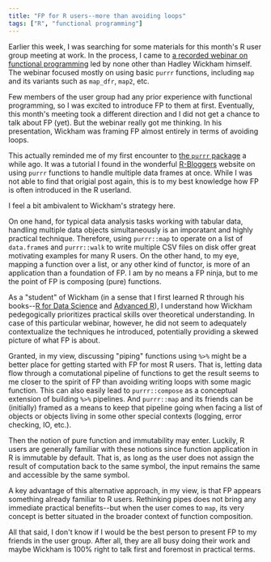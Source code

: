 ```yaml
---
title: "FP for R users--more than avoiding loops"
tags: ["R", "functional programming"]
---
```


Earlier this week, I was searching for some materials for this month's R user group meeting at work. In the process, I came to [a recorded webinar on functional programming](https://www.youtube.com/watch?v=bzUmK0Y07ck) led by none other than Hadley Wickham himself. The webinar focused mostly on using basic `purrr` functions, including `map` and its variants such as `map_dfr`, `map2`, etc.

Few members of the user group had any prior experience with functional programming, so I was excited to introduce FP to them at first. Eventually, this month's meeting took a different direction and I did not get a chance to talk about FP (yet). But the webinar really got me thinking. In his presentation, Wickham was framing FP almost entirely in terms of avoiding loops.

This actually reminded me of my first encounter to [the `purrr` package](https://purrr.tidyverse.org/) a while ago. It was a tutorial I found in the wonderful [R-Bloggers](https://www.r-bloggers.com/) website on using `purrr` functions to handle multiple data frames at once. While I was not able to find that origial post again, this is to my best knowledge how FP is often introduced in the R userland.

I feel a bit ambivalent to Wickham's strategy here.

On one hand, for typical data analysis tasks working with tabular data, handling multiple data objects simultaneously is an imporatant and highly practical technique. Therefore, using `purrr::map` to operate on a list of `data.frame`s and `purrr::walk` to write multiple CSV files on disk offer great motivating examples for many R users. On the other hand, to my eye, mapping a function over a list, or any other kind of functor, is more of an application than a foundation of FP. I am by no means a FP ninja, but to me the point of FP is composing (pure) functions.

As a "student" of Wickham (in a sense that I first learned R through his books--[R for Data Science](https://r4ds.had.co.nz/) and [Advanced R](https://adv-r.hadley.nz/)), I understand how Wickham pedegogically prioritizes practical skills over theoretical understanding. In case of this particular webinar, however, he did not seem to adequately contextualize the techniques he introduced, potentially providing a skewed picture of what FP is about.

Granted, in my view, discussing "piping" functions using `%>%` might be a better place for getting started with FP for most R users. That is, letting data flow through a comutational pipeline of functions to get the result seems to me closer to the spirit of FP than avoiding writing loops with some magic function. This can also easily lead to `purrr::compose` as a conceptual extension of building `%>%` pipelines. And `purrr::map` and its friends can be (initially) framed as a means to keep that pipeline going when facing a list of objects or objects living in some other special contexts (logging, error checking, IO, etc.).

Then the notion of pure function and immutability may enter. Luckily, R users are generally familiar with these notions since function application in R is immutable by default. That is, as long as the user does not assign the result of computation back to the same symbol, the input remains the same and accessible by the same symbol.

A key advantage of this alternative approach, in my view, is that FP appears something already familiar to R users. Rethinking pipes does not bring any immediate practical benefits--but when the user comes to `map`, its very concept is better situated in the broader context of function composition.

All that said, I don't know if I would be the best person to present FP to my friends in the user group. After all, they are all busy doing their work and maybe Wickham is 100% right to talk first and foremost in practical terms.
